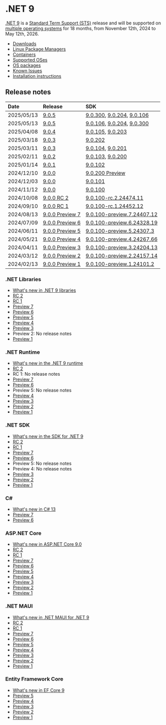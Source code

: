 # .NET 9

[.NET 9](https://aka.ms/dotnet/9/preview1) is a [Standard Term Support (STS)](../../release-policies.md) release and will be supported on [multiple operating systems](supported-os.md) for 18 months, from November 12th, 2024 to May 12th, 2026.

- [Downloads](https://dotnet.microsoft.com/download/dotnet/9.0)
- [Linux Package Managers](https://learn.microsoft.com/dotnet/core/install/linux)
- [Containers](https://hub.docker.com/_/microsoft-dotnet)
- [Supported OSes](supported-os.md)
- [OS packages](./os-packages.md)
- [Known Issues](known-issues.md)
- [Installation instructions](install.md)

## Release notes

| Date | Release | SDK |
| :-- | :-- | :-- |
| 2025/05/13 | [9.0.5](./9.0.5/9.0.5.md) | [9.0.300](./9.0.5/9.0.5.md), [9.0.204](./9.0.5/9.0.204.md), [9.0.106](./9.0.5/9.0.106.md) |
| 2025/05/13 | [9.0.5](./9.0.5/9.0.5.md) | [9.0.106](./9.0.5/9.0.106.md), [9.0.204](./9.0.5/9.0.204.md), [9.0.300](./9.0.5/9.0.5.md) |
| 2025/04/08 | [9.0.4](./9.0.4/9.0.4.md) | [9.0.105](./9.0.4/9.0.105.md), [9.0.203](./9.0.4/9.0.4.md) |
| 2025/03/18 | [9.0.3](./9.0.3/9.0.3.md) | [9.0.202](./9.0.3/9.0.202.md) |
| 2025/03/11 | [9.0.3](./9.0.3/9.0.3.md) | [9.0.104](./9.0.3/9.0.104.md), [9.0.201](./9.0.3/9.0.3.md) |
| 2025/02/11 | [9.0.2](./9.0.2/9.0.2.md) | [9.0.103](./9.0.2/9.0.103.md), [9.0.200](./9.0.2/9.0.2.md) |
| 2025/01/14 | [9.0.1](./9.0.1/9.0.1.md) | [9.0.102](./9.0.1/9.0.1.md)|
| 2024/12/10 | [9.0.0](./9.0.0/9.0.0.md)  | [9.0.200 Preview](./9.0.0/9.0.200-preview.md) |
| 2024/12/03 | [9.0.0](./9.0.0/9.0.0.md)  | [9.0.101](./9.0.0/9.0.101.md) |
| 2024/11/12 | [9.0.0](./9.0.0/9.0.0.md) | [9.0.100](./9.0.0/9.0.0.md) |
| 2024/10/08 | [9.0.0 RC 2](preview/rc2/README.md) | [9.0.100-rc.2.24474.11](preview/rc2/9.0.0-rc.2.md) |
| 2024/09/10 | [9.0.0 RC 1](preview/rc1/README.md) | [9.0.100-rc.1.24452.12](preview/rc1/9.0.0-rc.1.md)|
| 2024/08/13 | [9.0.0 Preview 7](preview/preview7/README.md) | [9.0.100-preview.7.24407.12](preview/preview1/9.0.0-preview.7.md) |
| 2024/07/09 | [9.0.0 Preview 6](preview/preview6/README.md) | [9.0.100-preview.6.24328.19](preview/preview1/9.0.0-preview.6.md) |
| 2024/06/11 | [9.0.0 Preview 5](preview/preview5/README.md) | [9.0.100-preview.5.24307.3](preview/preview1/9.0.0-preview.5.md) |
| 2024/05/21 | [9.0.0 Preview 4](preview/preview4/README.md) | [9.0.100-preview.4.24267.66](preview/preview1/9.0.0-preview.4.md) |
| 2024/04/11 | [9.0.0 Preview 3](preview/preview3/README.md) | [9.0.100-preview.3.24204.13](preview/preview1/9.0.0-preview.3.md) |
| 2024/03/12 | [9.0.0 Preview 2](preview/preview2/README.md) | [9.0.100-preview.2.24157.14](preview/preview1/9.0.0-preview.2.md) |
| 2024/02/13 | [9.0.0 Preview 1](preview/preview1/README.md) | [9.0.100-preview.1.24101.2](preview/preview1/9.0.0-preview.1.md) |

### .NET Libraries

- [What's new in .NET 9 libraries](https://learn.microsoft.com/dotnet/core/whats-new/dotnet-9/overview#net-libraries)
- [RC 2](preview/rc2/libraries.md)
- [RC 1](preview/rc1/libraries.md)
- [Preview 7](preview/preview7/libraries.md)
- [Preview 6](preview/preview6/libraries.md)
- [Preview 5](preview/preview5/libraries.md)
- [Preview 4](preview/preview4/libraries.md)
- [Preview 3](preview/preview3/libraries.md)
- Preview 2: No release notes
- [Preview 1](preview/preview1/libraries.md)

### .NET Runtime

- [What's new in the .NET 9 runtime](https://learn.microsoft.com/dotnet/core/whats-new/dotnet-9/runtime)
- [RC 2](preview/rc2/runtime.md)
- RC 1: No release notes
- [Preview 7](preview/preview7/runtime.md)
- [Preview 6](preview/preview6/runtime.md)
- Preview 5: No release notes
- [Preview 4](preview/preview4/runtime.md)
- [Preview 3](preview/preview3/runtime.md)
- [Preview 2](preview/preview2/runtime.md)
- [Preview 1](preview/preview1/runtime.md)

### .NET SDK

- [What's new in the SDK for .NET 9](https://learn.microsoft.com/dotnet/core/whats-new/dotnet-9/sdk)
- [RC 2](preview/rc2/sdk.md)
- [RC 1](preview/rc1/sdk.md)
- [Preview 7](preview/preview7/sdk.md)
- [Preview 6](preview/preview6/sdk.md)
- Preview 5: No release notes
- Preview 4: No release notes
- [Preview 3](preview/preview3/sdk.md)
- [Preview 2](preview/preview2/sdk.md)
- [Preview 1](preview/preview1/sdk.md)

### C\#

- [What's new in C# 13](https://learn.microsoft.com/dotnet/csharp/whats-new/csharp-13)
- [Preview 7](preview/preview7/csharp.md)
- [Preview 6](preview/preview6/csharp.md)

### ASP.NET Core

- [What's new in ASP.NET Core 9.0](https://learn.microsoft.com/aspnet/core/release-notes/aspnetcore-9.0)
- [RC 2](preview/rc2/aspnetcore.md)
- [RC 1](preview/rc1/aspnetcore.md)
- [Preview 7](preview/preview7/aspnetcore.md)
- [Preview 6](preview/preview6/aspnetcore.md)
- [Preview 5](preview/preview5/aspnetcore.md)
- [Preview 4](preview/preview4/aspnetcore.md)
- [Preview 3](preview/preview3/aspnetcore.md)
- [Preview 2](preview/preview2/aspnetcore.md)
- [Preview 1](preview/preview1/aspnetcore.md)

### .NET MAUI

- [What's new in .NET MAUI for .NET 9](https://learn.microsoft.com/dotnet/maui/whats-new/dotnet-9)
- [RC 2](preview/rc2/dotnetmaui.md)
- [RC 1](preview/rc1/dotnetmaui.md)
- [Preview 7](preview/preview7/dotnetmaui.md)
- [Preview 6](preview/preview6/dotnetmaui.md)
- [Preview 5](preview/preview5/dotnetmaui.md)
- [Preview 4](preview/preview4/dotnetmaui.md)
- [Preview 3](preview/preview3/dotnetmaui.md)
- [Preview 2](preview/preview2/dotnetmaui.md)
- [Preview 1](preview/preview1/dotnetmaui.md)

### Entity Framework Core

- [What's new in EF Core 9](https://learn.microsoft.com/ef/core/what-is-new/ef-core-9.0/whatsnew)
- [Preview 5](preview/preview5/efcoreanddata.md)
- [Preview 4](preview/preview4/efcoreanddata.md)
- [Preview 3](preview/preview3/efcoreanddata.md)
- [Preview 2](preview/preview2/efcoreanddata.md)
- [Preview 1](preview/preview1/efcoreanddata.md)
